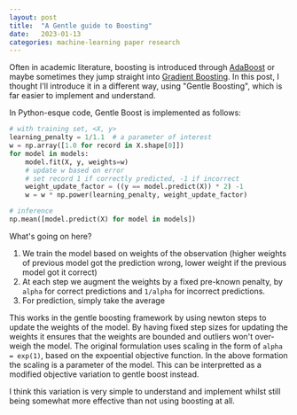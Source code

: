 ```yaml
---
layout: post
title:  "A Gentle guide to Boosting"
date:   2023-01-13
categories: machine-learning paper research
---
```


Often in academic literature, boosting is introduced through [AdaBoost](https://en.wikipedia.org/wiki/AdaBoost) or maybe sometimes they jump straight into [Gradient Boosting](https://en.wikipedia.org/wiki/Gradient_boosting). In this post, I thought I'll introduce it in a different way, using "Gentle Boosting", which is far easier to implement and understand. 

In Python-esque code, Gentle Boost is implemented as follows:

```py
# with training set, <X, y>
learning_penalty = 1/1.1  # a parameter of interest
w = np.array([1.0 for record in X.shape[0]])
for model in models:
	model.fit(X, y, weights=w)
	# update w based on error
	# set record 1 if correctly predicted, -1 if incorrect
	weight_update_factor = ((y == model.predict(X)) * 2) -1
	w = w * np.power(learning_penalty, weight_update_factor)

# inference
np.mean([model.predict(X) for model in models])
```
  
 What's going on here?
 
 1. We train the model based on weights of the observation (higher weights of previous model got the prediction wrong, lower weight if the previous model got it correct)
 2. At each step we augment the weights by a fixed pre-known penalty, by `alpha` for correct predictions and `1/alpha` for incorrect predictions.
 3. For prediction, simply take the average
 
 This works in the gentle boosting framework by using newton steps to update the weights of the model. By having fixed step sizes for updating the weights it ensures that the weights are bounded and outliers won't over-weigh the model. The original formulation uses scaling in the form of `alpha = exp(1)`, based on the expoential objective function. In the above formation the scaling is a parameter of the model. This can be interpretted as a modified objective variation to gentle boost instead.
 
 I think this variation is very simple to understand and implement whilst still being somewhat more effective than not using boosting at all. 